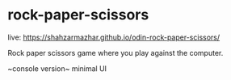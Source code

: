# rock-paper-scissors
live: https://shahzarmazhar.github.io/odin-rock-paper-scissors/

Rock paper scissors game where you play against the computer.

~console version~
minimal UI